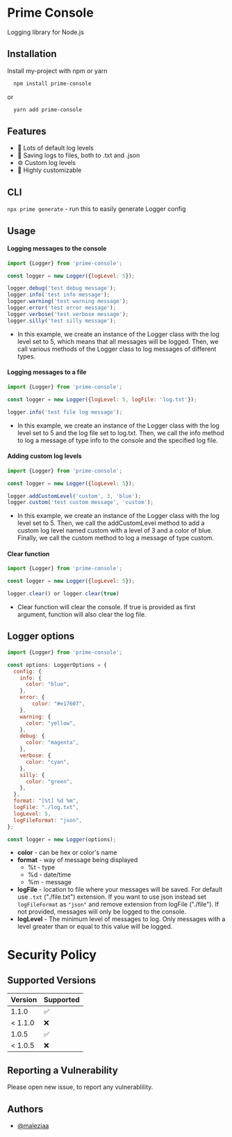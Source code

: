 
# Prime Console

Logging library for Node.js

## Installation

Install my-project with npm or yarn

```bash
  npm install prime-console
```
or
```bash
  yarn add prime-console
```

## Features

- 📁 Lots of default log levels
- 📄 Saving logs to files, both to .txt and .json
- ⚙️ Custom log levels
- 🔨 Highly customizable

## CLI
```npx prime generate``` - run this to easily generate Logger config
 
## Usage

#### Logging messages to the console

```javascript
import {Logger} from 'prime-console';

const logger = new Logger({logLevel: 5});

logger.debug('test debug message');
logger.info('test info message');
logger.warning('test warning message');
logger.error('test error message');
logger.verbose('test verbose message');
logger.silly('test silly message');
```
- In this example, we create an instance of the Logger class with the log level set to 5, which means that all messages will be logged. Then, we call various methods of the Logger class to log messages of different types.

#### Logging messages to a file

```javascript
import {Logger} from 'prime-console';

const logger = new Logger({logLevel: 5, logFile: 'log.txt'});

logger.info('test file log message');
```

- In this example, we create an instance of the Logger class with the log level set to 5 and the log file set to log.txt. Then, we call the info method to log a message of type info to the console and the specified log file.

#### Adding custom log levels

```js
import {Logger} from 'prime-console';

const logger = new Logger({logLevel: 5});

logger.addCustomLevel('custom', 3, 'blue');
logger.custom('test custom message', 'custom');
```

- In this example, we create an instance of the Logger class with the log level set to 5. Then, we call the addCustomLevel method to add a custom log level named custom with a level of 3 and a color of blue. Finally, we call the custom method to log a message of type custom.

#### Clear function

```js
import {Logger} from 'prime-console';

const logger = new Logger({logLevel: 5});

logger.clear() or logger.clear(true)
```

- Clear function will clear the console. If true is provided as first argument, function will also clear the log file.
## Logger options

```js
import {Logger} from 'prime-console';

const options: LoggerOptions = {
  config: {
    info: {
      color: "blue",
    },
    error: {
        color: "#e17607",
    },
    warning: {
      color: "yellow",
    },
    debug: {
      color: "magenta",
    },
    verbose: {
      color: "cyan",
    },
    silly: {
      color: "green",
    },
  },
  format: "[%t] %d %m",
  logFile: "./log.txt",
  logLevel: 5,
  logFileFormat: "json",
};

const logger = new Logger(options);
```

- **color** - can be hex or color's name
- **format** - way of message being displayed
  - %t - type
  - %d - date/time
  - %m - message
- **logFile** - location to file where your messages will be saved. For default use `.txt` ("./file.txt") extension. If you want to use json instead set `logFileFormat` as `"json"` and remove extension from logFile ("./file"). If not provided, messages will only be logged to the console.
- **logLevel** - The minimum level of messages to log. Only messages with a level greater than or equal to this value will be logged.

# Security Policy

## Supported Versions

| Version | Supported          |
| ------- | ------------------ |
| 1.1.0   | :white_check_mark: |
| < 1.1.0  | :x:                |
| 1.0.5   | :white_check_mark: |
| < 1.0.5 | :x:                |

## Reporting a Vulnerability

Please open new issue, to report any vulnerablility.

## Authors

- [@malezjaa](https://www.github.com/malezjaa)

